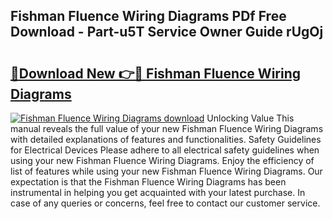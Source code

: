 ## Fishman Fluence Wiring Diagrams PDf Free Download - Part-u5T Service Owner Guide rUgOj

# <h2><a href="http://dfhqso7.blite.top/?on=Fishman+Fluence+Wiring+Diagrams">🔗Download New 👉🔴 Fishman Fluence Wiring Diagrams</a></h2>

[![Fishman Fluence Wiring Diagrams download](https://i.imgur.com/lujVjoI.png)](http://dfhqso7.blite.top/?on=Fishman+Fluence+Wiring+Diagrams)
Unlocking Value This manual reveals the full value of your new Fishman Fluence Wiring Diagrams with detailed explanations of features and functionalities. Safety Guidelines for Electrical Devices Please adhere to all electrical safety guidelines when using your new Fishman Fluence Wiring Diagrams. Enjoy the efficiency of list of features while using your new Fishman Fluence Wiring Diagrams. Our expectation is that the Fishman Fluence Wiring Diagrams has been instrumental in helping you get acquainted with your latest purchase. In case of any queries or concerns, feel free to contact our customer service.
